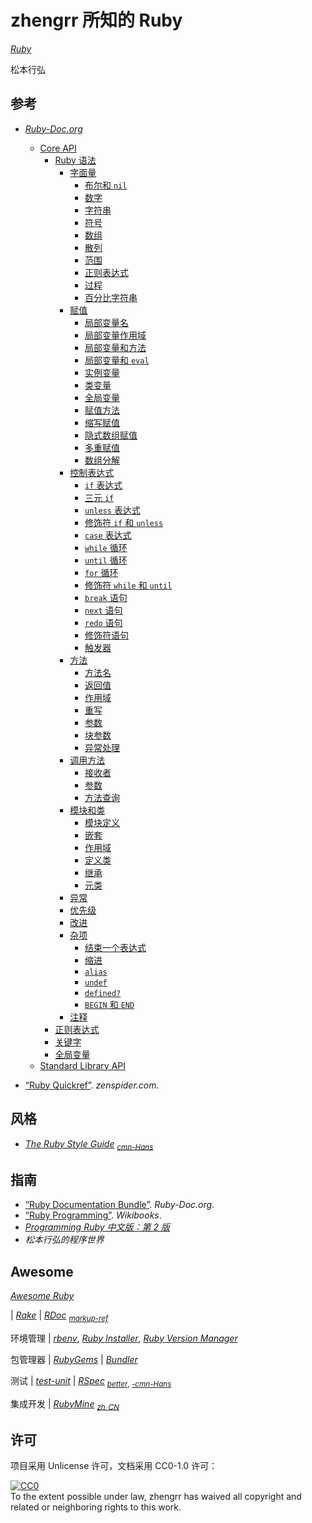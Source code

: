 # zhengrr 所知的 Ruby

[*Ruby*](https://www.ruby-lang.org/ "Ruby, 1995")

松本行弘

## 参考

*   [*Ruby-Doc.org*](https://ruby-doc.org/)
    *   [Core API](https://ruby-doc.org/core/)
        *   [Ruby 语法](https://ruby-doc.org/core/doc/syntax_rdoc.html)
            *   [字面量](https://ruby-doc.org/core/doc/syntax/literals_rdoc.html)
                *   [布尔和 `nil`](https://ruby-doc.org/core/doc/syntax/literals_rdoc.html#label-Booleans+and+nil)
                *   [数字](https://ruby-doc.org/core/doc/syntax/literals_rdoc.html)
                *   [字符串](https://ruby-doc.org/core/doc/syntax/literals_rdoc.html#label-Strings)
                *   [符号](https://ruby-doc.org/core/doc/syntax/literals_rdoc.html#label-Symbols)
                *   [数组](https://ruby-doc.org/core/doc/syntax/literals_rdoc.html#label-Arrays)
                *   [散列](https://ruby-doc.org/core/doc/syntax/literals_rdoc.html#label-Hashes)
                *   [范围](https://ruby-doc.org/core/doc/syntax/literals_rdoc.html#label-Ranges)
                *   [正则表达式](https://ruby-doc.org/core/doc/syntax/literals_rdoc.html#label-Regular+Expressions)
                *   [过程](https://ruby-doc.org/core/doc/syntax/literals_rdoc.html#label-Procs)
                *   [百分比字符串](https://ruby-doc.org/core/doc/syntax/literals_rdoc.html#label-Percent+Strings)
            *   [赋值](https://ruby-doc.org/core/doc/syntax/assignment_rdoc.html)
                *   [局部变量名](https://ruby-doc.org/core/doc/syntax/assignment_rdoc.html#label-Local+Variable+Names)
                *   [局部变量作用域](https://ruby-doc.org/core/doc/syntax/assignment_rdoc.html#label-Local+Variable+Scope)
                *   [局部变量和方法](https://ruby-doc.org/core/doc/syntax/assignment_rdoc.html#label-Local+Variables+and+Methods)
                *   [局部变量和 `eval`](https://ruby-doc.org/core/doc/syntax/assignment_rdoc.html#label-Local+Variables+and+eval)
                *   [实例变量](https://ruby-doc.org/core/doc/syntax/assignment_rdoc.html#label-Instance+Variables)
                *   [类变量](https://ruby-doc.org/core/doc/syntax/assignment_rdoc.html#label-Class+Variables)
                *   [全局变量](https://ruby-doc.org/core/doc/syntax/assignment_rdoc.html#label-Global+Variables)
                *   [赋值方法](https://ruby-doc.org/core/doc/syntax/assignment_rdoc.html#label-Assignment+Methods)
                *   [缩写赋值](https://ruby-doc.org/core/doc/syntax/assignment_rdoc.html#label-Abbreviated+Assignment)
                *   [隐式数组赋值](https://ruby-doc.org/core/doc/syntax/assignment_rdoc.html#label-Implicit+Array+Assignment)
                *   [多重赋值](https://ruby-doc.org/core/doc/syntax/assignment_rdoc.html#label-Multiple+Assignment)
                *   [数组分解](https://ruby-doc.org/core/doc/syntax/assignment_rdoc.html#label-Array+Decomposition)
            *   [控制表达式](https://ruby-doc.org/core/doc/syntax/control_expressions_rdoc.html)
                *   [`if` 表达式](https://ruby-doc.org/core/doc/syntax/control_expressions_rdoc.html#label-if+Expression)
                *   [三元 `if`](https://ruby-doc.org/core/doc/syntax/control_expressions_rdoc.html#label-Ternary+if)
                *   [`unless` 表达式](https://ruby-doc.org/core/doc/syntax/control_expressions_rdoc.html#label-unless+Expression)
                *   [修饰符 `if` 和 `unless`](https://ruby-doc.org/core/doc/syntax/control_expressions_rdoc.html#label-Modifier+if+and+unless)
                *   [`case` 表达式](https://ruby-doc.org/core/doc/syntax/control_expressions_rdoc.html#label-case+Expression)
                *   [`while` 循环](https://ruby-doc.org/core/doc/syntax/control_expressions_rdoc.html#label-while+Loop)
                *   [`until` 循环](https://ruby-doc.org/core/doc/syntax/control_expressions_rdoc.html#label-until+Loop)
                *   [`for` 循环](https://ruby-doc.org/core/doc/syntax/control_expressions_rdoc.html#label-for+Loop)
                *   [修饰符 `while` 和 `until`](https://ruby-doc.org/core/doc/syntax/control_expressions_rdoc.html#label-Modifier+while+and+until)
                *   [`break` 语句](https://ruby-doc.org/core/doc/syntax/control_expressions_rdoc.html#label-break+Statement)
                *   [`next` 语句](https://ruby-doc.org/core/doc/syntax/control_expressions_rdoc.html#label-next+Statement)
                *   [`redo` 语句](https://ruby-doc.org/core/doc/syntax/control_expressions_rdoc.html#label-redo+Statement)
                *   [修饰符语句](https://ruby-doc.org/core/doc/syntax/control_expressions_rdoc.html#label-Modifier+Statements)
                *   [触发器](https://ruby-doc.org/core/doc/syntax/control_expressions_rdoc.html#label-Flip-Flop)
            *   [方法](https://ruby-doc.org/core/doc/syntax/methods_rdoc.html)
                *   [方法名](https://ruby-doc.org/core/doc/syntax/methods_rdoc.html#label-Method+Names)
                *   [返回值](https://ruby-doc.org/core/doc/syntax/methods_rdoc.html#label-Return+Values)
                *   [作用域](https://ruby-doc.org/core/doc/syntax/methods_rdoc.html#label-Scope)
                *   [重写](https://ruby-doc.org/core/doc/syntax/methods_rdoc.html#label-Overriding)
                *   [参数](https://ruby-doc.org/core/doc/syntax/methods_rdoc.html#label-Arguments)
                *   [块参数](https://ruby-doc.org/core/doc/syntax/methods_rdoc.html#label-Block+Argument)
                *   [异常处理](https://ruby-doc.org/core/doc/syntax/methods_rdoc.html#label-Exception+Handling)
            *   [调用方法](https://ruby-doc.org/core/doc/syntax/calling_methods_rdoc.html)
                *   [接收者](https://ruby-doc.org/core/doc/syntax/calling_methods_rdoc.html#label-Receiver)
                *   [参数](https://ruby-doc.org/core/doc/syntax/calling_methods_rdoc.html#label-Arguments)
                *   [方法查询](https://ruby-doc.org/core/doc/syntax/calling_methods_rdoc.html#label-Method+Lookup)
            *   [模块和类](https://ruby-doc.org/core/doc/syntax/modules_and_classes_rdoc.html)
                *   [模块定义](https://ruby-doc.org/core/doc/syntax/modules_and_classes_rdoc.html#label-Module+Definition)
                *   [嵌套](https://ruby-doc.org/core/doc/syntax/modules_and_classes_rdoc.html#label-Nesting)
                *   [作用域](https://ruby-doc.org/core/doc/syntax/modules_and_classes_rdoc.html#label-Scope)
                *   [定义类](https://ruby-doc.org/core/doc/syntax/modules_and_classes_rdoc.html#label-Defining+a+class)
                *   [继承](https://ruby-doc.org/core/doc/syntax/modules_and_classes_rdoc.html#label-Inheritance)
                *   [元类](https://ruby-doc.org/core/doc/syntax/modules_and_classes_rdoc.html#label-Singleton+Classes)
            *   [异常](https://ruby-doc.org/core/doc/syntax/exceptions_rdoc.html)
            *   [优先级](https://ruby-doc.org/core/doc/syntax/precedence_rdoc.html)
            *   [改进](https://ruby-doc.org/core/doc/syntax/refinements_rdoc.html)
            *   [杂项](https://ruby-doc.org/core/doc/syntax/miscellaneous_rdoc.html)
                *   [结束一个表达式](https://ruby-doc.org/core/doc/syntax/miscellaneous_rdoc.html#label-Ending+an+Expression)
                *   [缩进](https://ruby-doc.org/core/doc/syntax/miscellaneous_rdoc.html#label-Indentation)
                *   [`alias`](https://ruby-doc.org/core/doc/syntax/miscellaneous_rdoc.html#label-alias)
                *   [`undef`](https://ruby-doc.org/core/doc/syntax/miscellaneous_rdoc.html#label-undef)
                *   [`defined?`](https://ruby-doc.org/core/doc/syntax/miscellaneous_rdoc.html#label-defined-3F)
                *   [`BEGIN` 和 `END`](https://ruby-doc.org/core/doc/syntax/miscellaneous_rdoc.html#label-BEGIN+and+END)
            *   [注释](https://ruby-doc.org/core/doc/syntax/comments_rdoc.html)
        *   [正则表达式](https://ruby-doc.org/core/doc/regexp_rdoc.html)
        *   [关键字](https://ruby-doc.org/core/doc/keywords_rdoc.html)
        *   [全局变量](https://ruby-doc.org/core/doc/globals_rdoc.html)
    *   [Standard Library API](https://ruby-doc.org/stdlib/)


*   [“Ruby Quickref”](http://zenspider.com/ruby/quickref.html). *zenspider.com*.

## 风格

*   [*The Ruby Style Guide*](https://github.com/rubocop-hq/ruby-style-guide) <sub>
        [*cmn-Hans*](https://github.com/JuanitoFatas/ruby-style-guide/blob/master/README-zhCN.md) </sub>

## 指南

*   [“Ruby Documentation Bundle”](https://ruby-doc.org/docs/ruby-doc-bundle/). *Ruby-Doc.org*.
*   [“Ruby Programming”](https://wikibooks.org/wiki/Ruby_Programming). *Wikibooks*.
*   [*Programming Ruby 中文版：第 2 版*](http://zbgb.org/278/ZdocDetail3691109.htm "ISBN 978-7-121-03815-0")
*   *松本行弘的程序世界*

## Awesome

[*Awesome Ruby*](https://awesome-ruby.com/)

| [*Rake*](https://ruby.github.io/rake/)
| [*RDoc*](https://ruby.github.io/rdoc/) <sub>
      [*markup-ref*](https://ruby.github.io/rdoc/RDoc/Markup.html#class-RDoc::Markup-label-RDoc+Markup+Reference) </sub>

环境管理
| [*rbenv*](https://github.com/rbenv/rbenv),
  [*Ruby Installer*](https://rubyinstaller.org/),
  [*Ruby Version Manager*](https://rvm.io/)

包管理器
| [*RubyGems*](https://rubygems.org/)
| [*Bundler*](https://bundler.io/)

测试
| [*test-unit*](https://test-unit.github.io/)
| [*RSpec*](https://rspec.info/) <sub>
      [*better*](http://betterspecs.org/),
      [*-cmn-Hans*](http://betterspecs.org/zh_cn/) </sub>

集成开发
| [*RubyMine*](https://jetbrains.com/ruby/) <sub>
      [*zh_CN*](https://github.com/pingfangx/jetbrains-in-chinese/tree/master/RubyMine) </sub>

## 许可

项目采用 Unlicense 许可，文档采用 CC0-1.0 许可：

<p xmlns:dct="https://purl.org/dc/terms/">
  <a rel="license"
     href="https://creativecommons.org/publicdomain/zero/1.0/">
    <img src="https://licensebuttons.net/p/zero/1.0/88x31.png" style="border-style: none;" alt="CC0" />
  </a>
  <br />
  To the extent possible under law,
  <span resource="[_:publisher]" rel="dct:publisher">
    <span property="dct:title">zhengrr</span></span>
  has waived all copyright and related or neighboring rights to this work.
</p>
